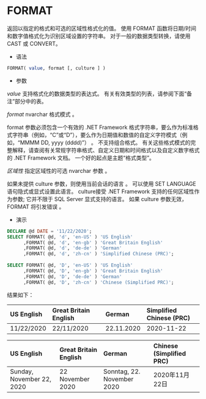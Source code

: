 # FORMAT

返回以指定的格式和可选的区域性格式化的值。 使用 FORMAT 函数将日期/时间和数字值格式化为识别区域设置的字符串。 对于一般的数据类型转换，请使用 CAST 或 CONVERT。

- 语法

```sql
FORMAT( value, format [, culture ] )  
```

- 参数

*value*
支持格式化的数据类型的表达式。 有关有效类型的列表，请参阅下面“备注”部分中的表。

*format*
nvarchar 格式模式 。

format 参数必须包含一个有效的 .NET Framework 格式字符串，要么作为标准格式字符串（例如，“C”或“D”），要么作为日期值和数值的自定义字符模式（例如，“MMMM DD, yyyy (dddd)”） 。 不支持组合格式。 有关这些格式模式的完整解释，请查阅有关常规字符串格式、自定义日期和时间格式以及自定义数字格式的 .NET Framework 文档。 一个好的起点是主题“格式类型”。

*区域性*
指定区域性的可选 nvarchar 参数 。

如果未提供 culture 参数，则使用当前会话的语言 。 可以使用 SET LANGUAGE 语句隐式或显式设置此语言。 culture接受 .NET Framework 支持的任何区域性作为参数; 它并不限于 SQL Server 显式支持的语言。 如果 culture 参数无效，FORMAT 将引发错误 。

- 演示

```sql
DECLARE @d DATE = '11/22/2020';
SELECT FORMAT( @d, 'd', 'en-US' ) 'US English'  
      ,FORMAT( @d, 'd', 'en-gb' ) 'Great Britain English'  
      ,FORMAT( @d, 'd', 'de-de' ) 'German'  
      ,FORMAT( @d, 'd', 'zh-cn' ) 'Simplified Chinese (PRC)';  
  
SELECT FORMAT( @d, 'D', 'en-US' ) 'US English'  
      ,FORMAT( @d, 'D', 'en-gb' ) 'Great Britain English'  
      ,FORMAT( @d, 'D', 'de-de' ) 'German'  
      ,FORMAT( @d, 'D', 'zh-cn' ) 'Chinese (Simplified PRC)'; 
```

结果如下：

|US English|Great Britain English|German|Simplified Chinese (PRC)|
|:-|:-|:-|:-|
|11/22/2020|22/11/2020|22.11.2020|2020-11-22|

|US English|Great Britain English|German|Chinese (Simplified PRC)|
|:-|:-|:-|:-|
|Sunday, November 22, 2020|22 November 2020|Sonntag, 22. November 2020|2020年11月22日|
